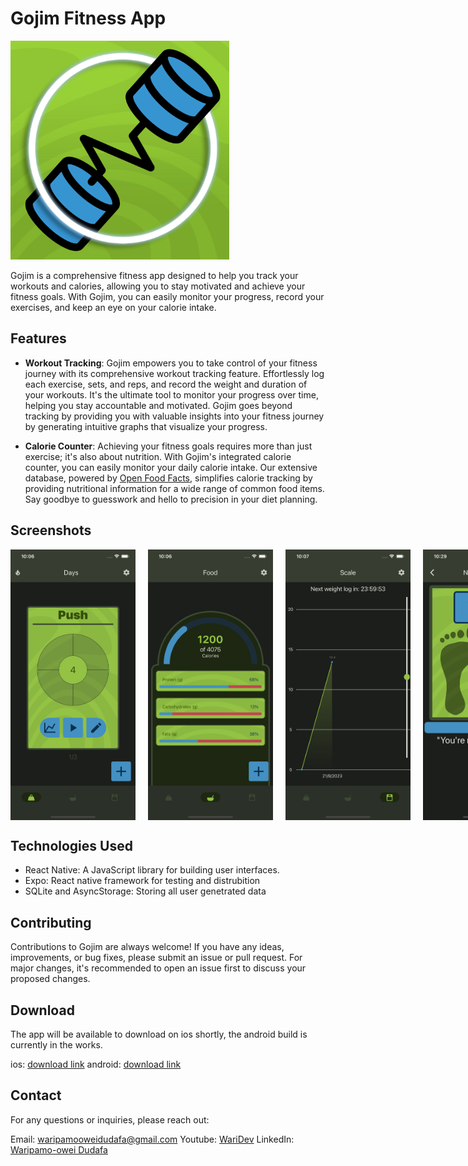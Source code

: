 # Gojim Fitness App

<img src="./assets/icon.png" alt="Gojim Logo"  width="350">

Gojim is a comprehensive fitness app designed to help you track your workouts and calories, allowing you to stay motivated and achieve your fitness goals. With Gojim, you can easily monitor your progress, record your exercises, and keep an eye on your calorie intake.

## Features

- **Workout Tracking**: Gojim empowers you to take control of your fitness journey with its comprehensive workout tracking feature. Effortlessly log each exercise, sets, and reps, and record the weight and duration of your workouts. It's the ultimate tool to monitor your progress over time, helping you stay accountable and motivated. Gojim goes beyond tracking by providing you with valuable insights into your fitness journey by generating intuitive graphs that visualize your progress.

- **Calorie Counter**: Achieving your fitness goals requires more than just exercise; it's also about nutrition. With Gojim's integrated calorie counter, you can easily monitor your daily calorie intake. Our extensive database, powered by [Open Food Facts](https://openfoodfacts.org), simplifies calorie tracking by providing nutritional information for a wide range of common food items. Say goodbye to guesswork and hello to precision in your diet planning.

## Screenshots

<div style="display: flex; flex-direction: row;">
  <img style="margin-right: 10px" src="./screenshots/DaysPage1.png" alt="DaysPage" width="200">
  <img style="margin-left: 10px; margin-right: 10px"  src="./screenshots/FoodPage1.png" alt="FoodPage" width="200">
  <img style="margin-left: 10px; margin-right: 10px"  src="./screenshots/ScalePage1.png" alt="ScalePage" width="200">
  <img style="margin-left: 10px" src="./screenshots/WeightLog1.png" alt="WeightLog" width="200">
</div>

## Technologies Used

- React Native: A JavaScript library for building user interfaces.
- Expo: React native framework for testing and distrubition
- SQLite and AsyncStorage: Storing all user genetrated data

## Contributing

Contributions to Gojim are always welcome! If you have any ideas, improvements, or bug fixes, please submit an issue or pull request. For major changes, it's recommended to open an issue first to discuss your proposed changes.

## Download

The app will be available to download on ios shortly, the android build is currently in the works.

ios: [download link](https://github.com/Wari-Dudafa/gojim)
android: [download link](https://github.com/Wari-Dudafa/gojim)

## Contact

For any questions or inquiries, please reach out:

Email: waripamooweidudafa@gmail.com
Youtube: [WariDev](https://www.youtube.com/@waridev)
LinkedIn: [Waripamo-owei Dudafa](https://www.linkedin.com/in/waripamo-owei-dudafa-832130241/)
